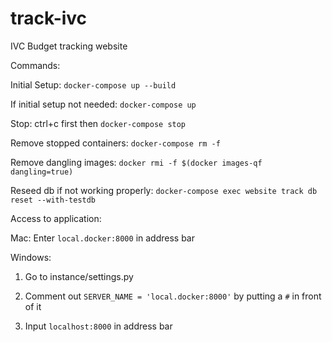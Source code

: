 # track-ivc
IVC Budget tracking website

Commands:

 Initial Setup:
  `docker-compose up --build`
  
  If initial setup not needed: `docker-compose up`
  
  Stop: ctrl+c first then `docker-compose stop`
  
  Remove stopped containers: `docker-compose rm -f`
  
  Remove dangling images: `docker rmi -f $(docker images-qf dangling=true)`
  
  Reseed db if not working properly: `docker-compose exec website track db reset --with-testdb`
	

Access to application:

Mac: Enter `local.docker:8000` in address bar
	
Windows:
	
1. Go to instance/settings.py
		
2. Comment out `SERVER_NAME = 'local.docker:8000'` by putting a `#` in front of it
		
3. Input `localhost:8000` in address bar
